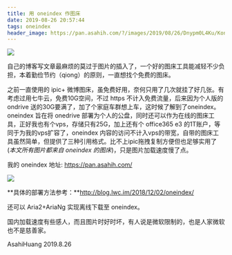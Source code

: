 ```yaml
---
title: 用 oneindex 作图床
date: 2019-08-26 20:57:44
tags: oneindex
header_image: https://pan.asahih.com/?/images/2019/08/26/Dnypm0L4Ku/Konachan.com%20-%2066825%20sample.jpg
---
```


![](https://pan.asahih.com/?/images/2019/08/26/2vM78DrzsQ/oneindex-1.png)

自己的博客写文章最麻烦的莫过于图片的插入了，一个好的图床工具能减轻不少负担，本着勤俭节约（qiong）的原则，一直想找个免费的图床。

<!--more-->

之前一直使用的 ipic+ 微博图床，虽免费好用，奈何只用了几次就挂了好几张。有考虑过用七牛云，免费10G空间，不过 https 不计入免费流量，后来因为个人版的 ondrive 送的30G要满了，加了个家庭车群想上车，这时候了解到了oneindex。oneindex 旨在将 onedrive 部署为个人的公盘，同时还可以作为在线的图床工具，正好我也有个vps，存储只有25G，加上还有个 office365 e3 的1T账户，等同于为我的vps扩容了，oneindex 内容的访问不计入vps的带宽，自带的图床工具虽然简单，但提供了三种引用格式。比不上ipic拖拽复制方便但也足够实用了(*本文所有图片都来自 oneindex 的图床*)，只是图片加载速度慢了点。

我的 oneindex 地址: https://pan.asahih.com/

![](https://pan.asahih.com/?/images/2019/08/26/9nZVifQXem/%E5%B1%8F%E5%B9%95%E5%BF%AB%E7%85%A7%202019-08-26%2021.10.00.png)

**具体的部署方法参考：**http://blog.lwc.im/2018/12/02/oneindex/

还可以 Aria2+AriaNg 实现离线下载至 oneindex。

国内加载速度有些感人，而且图片时好时坏，有人说是微软限制的，也是人家微软也不是慈善家。



AsahiHuang
2019.8.26



